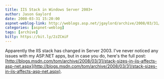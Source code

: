```yaml
---
title: IIS Stack in Windows Server 2003+
author: Jason Gaylord
date: 2008-03-31 15:20:00
aspnet-weblog-link: http://weblogs.asp.net/jgaylord/archive/2008/03/31/iis-stack-in-windows-server-2003.aspx
categories: [aspnet-weblog]
tags: [archive]
bitly: https://bit.ly/2zZCmiF
---
```


Apparently the IIS stack has changed in Server 2003. I've never noticed any issues with my ASP.NET apps, but in case you do, here's the full post: [http://blogs.msdn.com/tom/archive/2008/03/31/stack-sizes-in-iis-affects-asp-net.aspx](http://blogs.msdn.com/tom/archive/2008/03/31/stack-sizes-in-iis-affects-asp-net.aspx).
